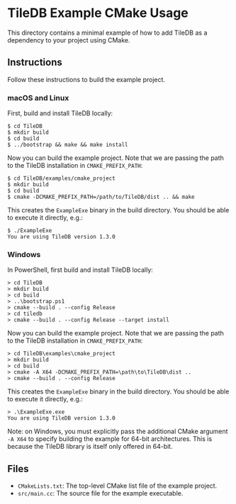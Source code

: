# TileDB Example CMake Usage

This directory contains a minimal example of how to add TileDB as a dependency to your project using CMake.

## Instructions

Follow these instructions to build the example project.

### macOS and Linux

First, build and install TileDB locally:

    $ cd TileDB
    $ mkdir build
    $ cd build
    $ ../bootstrap && make && make install

Now you can build the example project. Note that we are passing the path to the TileDB installation in `CMAKE_PREFIX_PATH`:

    $ cd TileDB/examples/cmake_project
    $ mkdir build
    $ cd build
    $ cmake -DCMAKE_PREFIX_PATH=/path/to/TileDB/dist .. && make

This creates the `ExampleExe` binary in the build directory. You should be able to execute it directly, e.g.:

    $ ./ExampleExe
    You are using TileDB version 1.3.0

### Windows

In PowerShell, first build and install TileDB locally:

    > cd TileDB
    > mkdir build
    > cd build
    > ..\bootstrap.ps1 
    > cmake --build . --config Release
    > cd tiledb
    > cmake --build . --config Release --target install

Now you can build the example project. Note that we are passing the path to the TileDB installation in `CMAKE_PREFIX_PATH`:

    > cd TileDB\examples\cmake_project
    > mkdir build
    > cd build
    > cmake -A X64 -DCMAKE_PREFIX_PATH=\path\to\TileDB\dist ..
    > cmake --build . --config Release

This creates the `ExampleExe` binary in the build directory. You should be able to execute it directly, e.g.:

    > .\ExampleExe.exe
    You are using TileDB version 1.3.0

Note: on Windows, you must explicitly pass the additional CMake argument `-A X64` to specify building the example for 64-bit architectures. This is because the TileDB library is itself only offered in 64-bit.

## Files

- `CMakeLists.txt`: The top-level CMake list file of the example project.
- `src/main.cc`: The source file for the example executable.